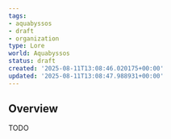 ```yaml
---
tags:
- aquabyssos
- draft
- organization
type: Lore
world: Aquabyssos
status: draft
created: '2025-08-11T13:08:46.020175+00:00'
updated: '2025-08-11T13:08:47.988931+00:00'
---
```



## Overview

TODO
